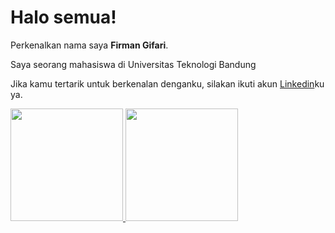 # Halo semua!

Perkenalkan nama saya **Firman Gifari**.<br>

Saya seorang mahasiswa di Universitas Teknologi Bandung<br>

Jika kamu tertarik untuk berkenalan denganku, silakan ikuti akun [Linkedin](https://www.linkedin.com/in/firman-gifari/)ku ya.

<p align="left">
<a href="https://github.com/Firman-Gifari">
  <img height="180em" src="https://github-readme-stats-eight-theta.vercel.app/api?username=Firman-Gifari&show_icons=true&theme=algolia&include_all_commits=true&count_private=true"/>
  <img height="180em" src="https://github-readme-stats-eight-theta.vercel.app/api/top-langs/?username=Firman-Gifari&layout=compact&layout=compact&theme=algolia"/>
</a>
</p>
